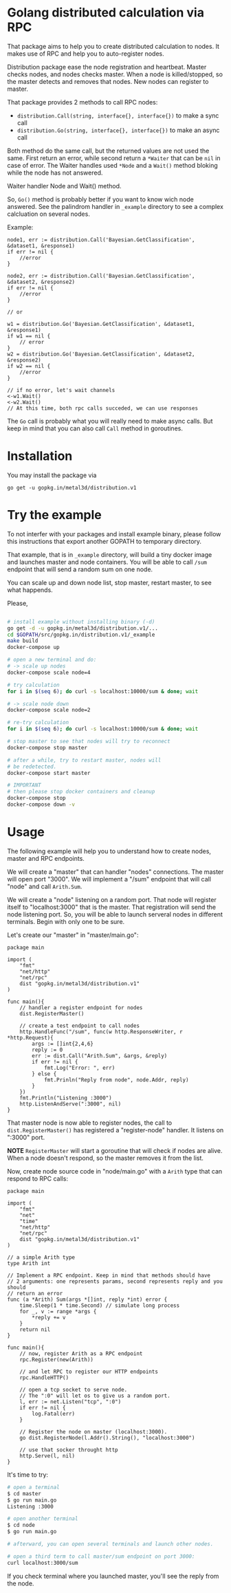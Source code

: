 # Golang distributed calculation via RPC

That package aims to help you to create distributed calculation to nodes. It makes use of RPC and help you to auto-register nodes.

Distribution package ease the node registration and heartbeat. Master checks nodes, and nodes checks master. When a node is killed/stopped, so the master detects and removes that nodes. New nodes can register to master.

That package provides 2 methods to call RPC nodes:

- `distribution.Call(string, interface{}, interface{})` to make a sync call
- `distribution.Go(string, interface{}, interface{})` to make an async call

Both method do the same call, but the returned values are not used the same. First return an error, while second return a `*Waiter` that can be `nil` in case of error. The Waiter handles used `*Node` and a `Wait()` method bloking while the node has not answered.

Waiter handler Node and Wait() method.

So, `Go()` method is probably better if you want to know wich node answered. See the palindrom handler in `_example` directory to see a complex calcluation on several nodes.

Example:

```golang
node1, err := distribution.Call('Bayesian.GetClassification', &dataset1, &response1)
if err != nil {
    //error
}

node2, err := distribution.Call('Bayesian.GetClassification', &dataset2, &response2)
if err != nil {
    //error
}

// or

w1 = distribution.Go('Bayesian.GetClassification', &dataset1, &response1)
if w1 == nil {
    // error
}
w2 = distribution.Go('Bayesian.GetClassification', &dataset2, &response2)
if w2 == nil {
    //error
} 

// if no error, let's wait channels
<-w1.Wait()
<-w2.Wait()
// At this time, both rpc calls succeded, we can use responses
```

The `Go` call is probably what you will really need to make async calls. But keep in mind that you can also call `Call` method in goroutines.

# Installation

You may install the package via

```
go get -u gopkg.in/metal3d/distribution.v1
```

# Try the example

To not interfer with your packages and install example binary, please follow this instructions that export another GOPATH to temporary directory.

That example, that is in `_example` directory, will build a tiny docker image and launches master and node containers. You will be able to call `/sum` endpoint that will send a random sum on one node.

You can scale up and down node list, stop master, restart master, to see what happends.

Please, 

```bash

# install example without installing binary (-d)
go get -d -u gopkg.in/metal3d/distribution.v1/...
cd $GOPATH/src/gopkg.in/distribution.v1/_example
make build
docker-compose up

# open a new terminal and do:
# -> scale up nodes
docker-compose scale node=4

# try calculation
for i in $(seq 6); do curl -s localhost:10000/sum & done; wait

# -> scale node down
docker-compose scale node=2

# re-try calculation
for i in $(seq 6); do curl -s localhost:10000/sum & done; wait

# stop master to see that nodes will try to reconnect
docker-compose stop master

# after a while, try to restart master, nodes will
# be redetected.
docker-compose start master

# IMPORTANT
# then please stop docker containers and cleanup
docker-compose stop
docker-compose down -v

```


# Usage

The following example will help you to understand how to create nodes, master and RPC endpoints.

We will create a "master" that can handler "nodes" connections. The master will open port "3000".
We will implement a "/sum" endpoint that will call "node" and call `Arith.Sum`.

We will create a "node" listening on a random port. That node will register itself to "localhost:3000" that is the master. That registration will send the node listening port. So, you will be able to launch serveral nodes in different terminals. Begin with only one to be sure.

Let's create our "master" in "master/main.go":

```golang
package main

import (
    "fmt"
    "net/http"
    "net/rpc"
    dist "gopkg.in/metal3d/distribution.v1"
)

func main(){
    // handler a register endpoint for nodes
    dist.RegisterMaster()

    // create a test endpoint to call nodes
    http.HandleFunc("/sum", func(w http.ResponseWriter, r *http.Request){
        args := []int{2,4,6}
        reply := 0
        err := dist.Call("Arith.Sum", &args, &reply)
        if err != nil {
            fmt.Log("Error: ", err)
        } else {
            fmt.Prinln("Reply from node", node.Addr, reply)
        }
    })
    fmt.Println("Listening :3000")
    http.ListenAndServe(":3000", nil)
}
```

That master node is now able to register nodes, the call to  `dist.RegisterMaster()` has registered a "register-node" handler. It listens on ":3000" port.

**NOTE** `RegisterMaster` will start a goroutine that will check if nodes are alive. When a node doesn't respond, so the master removes it from the list.

Now, create node source code in "node/main.go" with a `Arith` type that can respond to RPC calls:

```golang
package main

import (
    "fmt"
    "net"
    "time"
    "net/http"
    "net/rpc"
    dist "gopkg.in/metal3d/distribution.v1"
)

// a simple Arith type
type Arith int

// Implement a RPC endpoint. Keep in mind that methods should have 
// 2 arguments: one represents params, second represents reply and you should
// return an error
func (a *Arith) Sum(args *[]int, reply *int) error {
    time.Sleep(1 * time.Second) // simulate long process
    for _, v := range *args {
        *reply += v
    }
    return nil
}

func main(){
    // now, register Arith as a RPC endpoint
    rpc.Register(new(Arith))

    // and let RPC to register our HTTP endpoints
    rpc.HandleHTTP()

    // open a tcp socket to serve node.
    // The ":0" will let os to give us a random port.
    l, err := net.Listen("tcp", ":0")
    if err != nil {
        log.Fatal(err)
    }
    
    // Register the node on master (localhost:3000).
    go dist.RegisterNode(l.Addr().String(), "localhost:3000")

    // use that socker throught http
    http.Serve(l, nil)
}
```

It's time to try:

```bash
# open a terminal
$ cd master
$ go run main.go
Listening :3000

# open another terminal
$ cd node
$ go run main.go

# afterward, you can open several terminals and launch other nodes.

# open a third term to call master/sum endpoint on port 3000:
curl localhost:3000/sum
```

If you check terminal where you launched master, you'll see the reply from the node.

